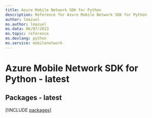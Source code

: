 ```yaml
---
title: Azure Mobile Network SDK for Python
description: Reference for Azure Mobile Network SDK for Python
author: lmazuel
ms.author: lmazuel
ms.data: 06/07/2023
ms.topic: reference
ms.devlang: python
ms.service: mobilenetwork
---
```

# Azure Mobile Network SDK for Python - latest
## Packages - latest
[!INCLUDE [packages](mobile-network-index.md)]